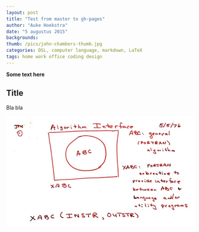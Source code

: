 ```yaml
---
layout: post
title: "Test from master to gh-pages"
author: "Auke Hoekstra"
date: "5 augustus 2015"
backgrounds: 
thumb: /pics/john-chambers-thumb.jpg
categories: DSL, computer language, markdown, LaTeX
tags: home work office coding design
---
```

**Some text here**

## Title
Bla bla

![](/Pics/xabc-john-chambers.png)
